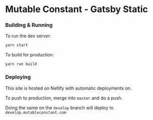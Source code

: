 # Mutable Constant - Gatsby Static

### Building & Running

To run the dev server:

```sh
yarn start
```

To build for production:

```sh
yarn run build
```

### Deploying

This site is hosted on Netlify with automatic deployments on.

To push to production, merge into `master` and do a push.

Doing the same on the `develop` branch will deploy to `develop.mutableconstant.com`